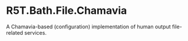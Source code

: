 # R5T.Bath.File.Chamavia
A Chamavia-based (configuration) implementation of human output file-related services.
